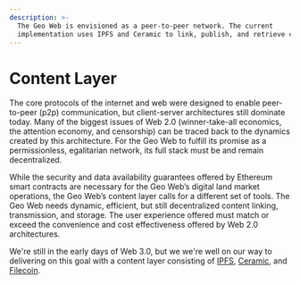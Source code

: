 ```yaml
---
description: >-
  The Geo Web is envisioned as a peer-to-peer network. The current
  implementation uses IPFS and Ceramic to link, publish, and retrieve content.
---
```


# Content Layer

The core protocols of the internet and web were designed to enable peer-to-peer \(p2p\) communication, but client-server architectures still dominate today. Many of the biggest issues of Web 2.0 \(winner-take-all economics, the attention economy, and censorship\) can be traced back to the dynamics created by this architecture. For the Geo Web to fulfill its promise as a permissionless, egalitarian network, its full stack must be and remain decentralized.

While the security and data availability guarantees offered by Ethereum smart contracts are necessary for the Geo Web’s digital land market operations, the Geo Web’s content layer calls for a different set of tools. The Geo Web needs dynamic, efficient, but still decentralized content linking, transmission, and storage. The user experience offered must match or exceed the convenience and cost effectiveness offered by Web 2.0 architectures.

We're still in the early days of Web 3.0, but we we're well on our way to delivering on this goal with a content layer consisting of [IPFS](ipfs.md), [Ceramic](ceramic.md), and [Filecoin](storage.md).

